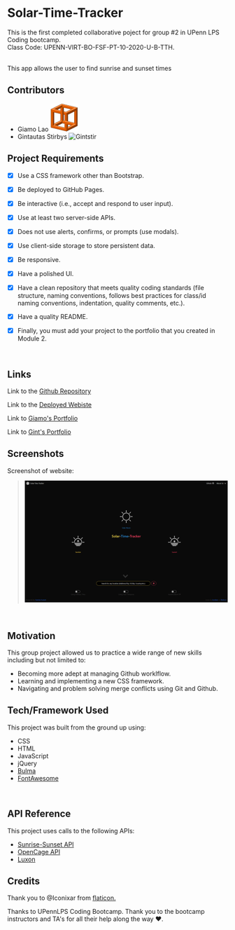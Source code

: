 # Solar-Time-Tracker



This is the first completed collaborative poject for group #2 in UPenn LPS Coding bootcamp. <br> Class Code: UPENN-VIRT-BO-FSF-PT-10-2020-U-B-TTH. <br><br>

This app allows the user to find sunrise and sunset times <br>




## Contributors 

- Giamo Lao ![TechnicalParadox](./assets/images/5107397.png)
- Gintautas Stirbys ![Gintstir](./assests/images/70384913.png)

## Project Requirements


- [x] Use a CSS framework other than Bootstrap.
- [x] Be deployed to GitHub Pages. 
- [x] Be interactive (i.e., accept and respond to user input).
- [x] Use at least two server-side APIs.
- [x] Does not use alerts, confirms, or prompts (use modals).
- [x] Use client-side storage to store persistent data. 
- [x] Be responsive.
- [x] Have a polished UI. 
- [x] Have a clean repository that meets quality coding standards (file structure, naming conventions, follows best practices for class/id naming  conventions, indentation, quality comments, etc.).
- [x] Have a quality README.
- [x] Finally, you must add your project to the portfolio that you created in Module 2.


<br>

## Links

Link to the [Github Repository](https://technicalparadox.github.io/)<br> 

Link to the [Deployed Webiste](https://technicalparadox.github.io/cbc-group2-project1/)<br>

Link to [Giamo's Portfolio](https://technicalparadox.github.io/)

Link to [Gint's Portfolio](https://gintstir.github.io/Portfolio/)<br>


## Screenshots 


Screenshot of website:

> ![Solar-Time-Tracker](./assets/images/screencapture-technicalparadox-github-io-cbc-group2-project1-2020-12-07-17_07_02.png)


<br>

## **Motivation**

This group project allowed us to practice a wide range of new skills including but not limited to:

- Becoming more adept at managing Github worklflow.
- Learning and implementing a new CSS framework.
- Navigating and problem solving merge conflicts using Git and Github.


## Tech/Framework Used

This project was built from the ground up using:
- CSS
- HTML
- JavaScript
- jQuery
- <a href="https://bulma.io/" target="_blank">Bulma</a>
- <a href="https://fontawesome.com/" target="_blank">FontAwesome</a>
<br>

## API Reference

This project uses calls to the following APIs:

 - <a href="https://sunrise-sunset.org/api" target="_blank">Sunrise-Sunset API</a>
 - <a href="https://opencagedata.com/api" target="_blank">OpenCage API</a>
 - <a href="https://moment.github.io/luxon/docs/identifiers.html" target="_blank">Luxon</a>

## **Credits**

Thank you to @Iconixar from <a href="https://www.flaticon.com/authors/iconixar">flaticon.</a> <br>

Thanks to UPennLPS Coding Bootcamp. Thank you to the bootcamp instructors and TA's for all their help along the way ❤.  










